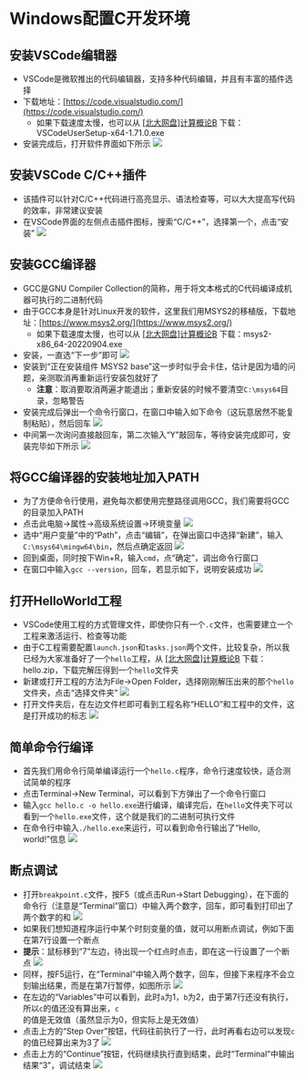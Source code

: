 # Windows配置C开发环境

## 安装VSCode编辑器
* VSCode是微软推出的代码编辑器，支持多种代码编辑，并且有丰富的插件选择
* 下载地址：[https://code.visualstudio.com/](https://code.visualstudio.com/)
  * 如果下载速度太慢，也可以从 [[北大网盘]计算概论B](https://disk.pku.edu.cn/link/8B598C5042983A416FDED55ACFFB0A79) 下载：VSCodeUserSetup-x64-1.71.0.exe
* 安装完成后，打开软件界面如下所示
![](image/vscode1.jpg)

## 安装VSCode C/C++插件
* 该插件可以针对C/C++代码进行高亮显示、语法检查等，可以大大提高写代码的效率，非常建议安装
* 在VSCode界面的左侧点击插件图标，搜索“C/C++”，选择第一个，点击“安装”
![](image/vscode2.jpg)

## 安装GCC编译器
* GCC是GNU Compiler Collection的简称，用于将文本格式的C代码编译成机器可执行的二进制代码
* 由于GCC本身是针对Linux开发的软件，这里我们用MSYS2的移植版，下载地址：[https://www.msys2.org/](https://www.msys2.org/)
  * 如果下载速度太慢，也可以从 [[北大网盘]计算概论B](https://disk.pku.edu.cn/link/8B598C5042983A416FDED55ACFFB0A79) 下载：msys2-x86_64-20220904.exe
* 安装，一直选“下一步”即可
![](image/gcc0.jpg)
* 安装到“正在安装组件 MSYS2 base”这一步时似乎会卡住，估计是因为墙的问题，亲测取消再重新运行安装包就好了
  * <b>注意</b>：取消要取消两遍才能退出；重新安装的时候不要清空`C:\msys64`目录，忽略警告
* 安装完成后弹出一个命令行窗口，在窗口中输入如下命令（这玩意居然不能复制粘贴），然后回车
![](image/gcc1.png)
* 中间第一次询问直接敲回车，第二次输入“Y”敲回车，等待安装完成即可，安装完毕如下所示
![](image/gcc2.png)

## 将GCC编译器的安装地址加入PATH
* 为了方便命令行使用，避免每次都使用完整路径调用GCC，我们需要将GCC的目录加入PATH
* 点击此电脑->属性->高级系统设置->环境变量
![](image/path1.jpg)
* 选中“用户变量”中的“Path”，点击“编辑”，在弹出窗口中选择“新建”，输入`C:\msys64\mingw64\bin`，然后点确定返回
![](image/path2.jpg)
* 回到桌面，同时按下Win+R，输入`cmd`，点“确定”，调出命令行窗口
* 在窗口中输入`gcc --version`，回车，若显示如下，说明安装成功
![](image/path3.jpg)

## 打开HelloWorld工程
* VSCode使用工程的方式管理文件，即使你只有一个`.c`文件，也需要建立一个工程来激活运行、检查等功能
* 由于C工程需要配置`launch.json`和`tasks.json`两个文件，比较复杂，所以我已经为大家准备好了一个`hello`工程，从 [[北大网盘]计算概论B](https://disk.pku.edu.cn/link/8B598C5042983A416FDED55ACFFB0A79) 下载：hello.zip，下载完解压得到一个`hello`文件夹
* 新建或打开工程的方法为File->Open Folder，选择刚刚解压出来的那个`hello`文件夹，点击“选择文件夹”
![](image/term0.jpg)
* 打开文件夹后，在左边文件栏即可看到工程名称“HELLO”和工程中的文件，这是打开成功的标志
![](image/term1.jpg)

## 简单命令行编译
* 首先我们用命令行简单编译运行一个`hello.c`程序，命令行速度较快，适合测试简单的程序
* 点击Terminal->New Terminal，可以看到下方弹出了一个命令行窗口
* 输入`gcc hello.c -o hello.exe`进行编译，编译完后，在`hello`文件夹下可以看到一个`hello.exe`文件，这个就是我们的二进制可执行文件
* 在命令行中输入`./hello.exe`来运行，可以看到命令行输出了“Hello, world!”信息
![](image/term2.jpg)

## 断点调试
* 打开`breakpoint.c`文件，按F5（或点击Run->Start Debugging），在下面的命令行（注意是“Terminal”窗口）中输入两个数字，回车，即可看到打印出了两个数字的和
![](image/break1.jpg)
* 如果我们想知道程序运行中某个时刻变量的值，就可以用断点调试，例如下面在第7行设置一个断点
* <b>提示</b>：鼠标移到“7”左边，待出现一个红点时点击，即在这一行设置了一个断点
![](image/break2.jpg)
* 同样，按F5运行，在“Terminal”中输入两个数字，回车，但接下来程序不会立刻输出结果，而是在第7行暂停，如图所示
![](image/break3.jpg)
* 在左边的“Variables”中可以看到，此时`a`为1，`b`为2，由于第7行还没有执行，所以`c`的值还没有算出来，`c`的值是无效值（虽然显示为0，但实际上是无效值）
* 点击上方的“Step Over”按钮，代码往前执行了一行，此时再看右边可以发现`c`的值已经算出来为3了
![](image/break4.jpg)
* 点击上方的“Continue”按钮，代码继续执行直到结束，此时“Terminal”中输出结果“3”，调试结束
![](image/break5.jpg)
